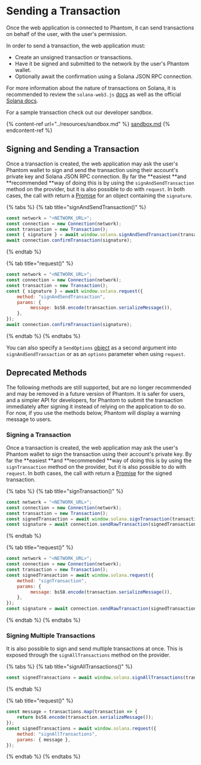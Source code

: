 # Sending a Transaction

Once the web application is connected to Phantom, it can send transactions on behalf of the user, with the user's permission.

In order to send a transaction, the web application must:

* Create an unsigned transaction or transactions.
* Have it be signed and submitted to the network by the user's Phantom wallet.
* Optionally await the confirmation using a Solana JSON RPC connection.

For more information about the nature of transactions on Solana, it is recommended to review the `solana-web3.js` [docs](https://solana-labs.github.io/solana-web3.js/) as well as the official [Solana docs](https://docs.solana.com/developing/programming-model/transactions).

For a sample transaction check out our developer sandbox.

{% content-ref url="../resources/sandbox.md" %}
[sandbox.md](../resources/sandbox.md)
{% endcontent-ref %}

## Signing and Sending a Transaction

Once a transaction is created, the web application may ask the user's Phantom wallet to sign and send the transaction using their account's private key and Solana JSON RPC connection. By far the **easiest **and **recommended **way of doing this is by using the `signAndSendTransaction` method on the provider, but it is also possible to do with `request`. In both cases, the call with return a [Promise](https://developer.mozilla.org/en-US/docs/Web/JavaScript/Reference/Global\_Objects/Promise) for an object containing the `signature`.

{% tabs %}
{% tab title="signAndSendTransaction()" %}
```javascript
const network = "<NETWORK_URL>";
const connection = new Connection(network);
const transaction = new Transaction();
const { signature } = await window.solana.signAndSendTransaction(transaction);
await connection.confirmTransaction(signature);
```
{% endtab %}

{% tab title="request()" %}
```javascript
const network = "<NETWORK_URL>";
const connection = new Connection(network);
const transaction = new Transaction();
const { signature } = await window.solana.request({
    method: "signAndSendTransaction",
    params: {
         message: bs58.encode(transaction.serializeMessage()),
    },
});
await connection.confirmTransaction(signature);
```
{% endtab %}
{% endtabs %}

You can also specify a `SendOptions` [object](https://solana-labs.github.io/solana-web3.js/modules.html#SendOptions) as a second argument into `signAndSendTransaction` or as an `options` parameter when using `request`.

## Deprecated Methods

The following methods are still supported, but are no longer recommended and may be removed in a future version of Phantom. It is safer for users, and a simpler API for developers, for Phantom to submit the transaction immediately after signing it instead of relying on the application to do so. For now, if you use the methods below, Phantom will display a warning message to users.

### Signing a Transaction

Once a transaction is created, the web application may ask the user's Phantom wallet to sign the transaction using their account's private key. By far the **easiest **and **recommended **way of doing this is by using the `signTransaction` method on the provider, but it is also possible to do with `request`. In both cases, the call with return a [Promise](https://developer.mozilla.org/en-US/docs/Web/JavaScript/Reference/Global\_Objects/Promise) for the signed transaction.

{% tabs %}
{% tab title="signTransaction()" %}
```javascript
const network = "<NETWORK_URL>";
const connection = new Connection(network);
const transaction = new Transaction();
const signedTransaction = await window.solana.signTransaction(transaction);
const signature = await connection.sendRawTransaction(signedTransaction.serialize());
```
{% endtab %}

{% tab title="request()" %}
```javascript
const network = "<NETWORK_URL>";
const connection = new Connection(network);
const transaction = new Transaction();
const signedTransaction = await window.solana.request({
    method: "signTransaction",
    params: {
         message: bs58.encode(transaction.serializeMessage()),
    },
});
const signature = await connection.sendRawTransaction(signedTransaction.serialize());
```
{% endtab %}
{% endtabs %}

### Signing Multiple Transactions

It is also possible to sign and send multiple transactions at once. This is exposed through the `signAllTransactions` method on the provider.

{% tabs %}
{% tab title="signAllTransactions()" %}
```javascript
const signedTransactions = await window.solana.signAllTransactions(transactions);
```
{% endtab %}

{% tab title="request()" %}
```javascript
const message = transactions.map(transaction => {
    return bs58.encode(transaction.serializeMessage());
});
const signedTransactions = await window.solana.request({
    method: "signAllTransactions",
    params: { message },
});
```
{% endtab %}
{% endtabs %}

&#x20;
